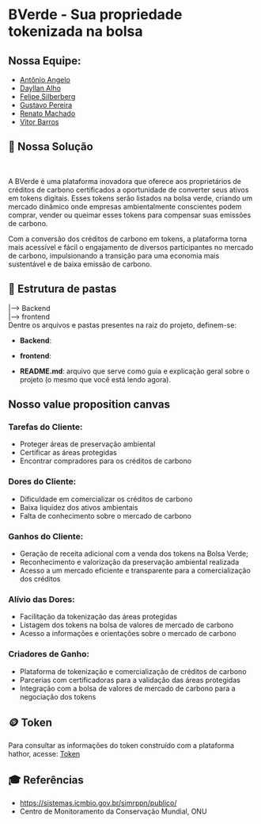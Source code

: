 # BVerde - Sua propriedade tokenizada na bolsa

## Nossa Equipe:

- <a href="https://www.linkedin.com/in/antonio-angelo-teixeira-a70b781a7/">Antônio Angelo</a>
- <a href="https://www.linkedin.com/in/dayllan-alho/"> Dayllan Alho</a>
- <a href="https://www.linkedin.com/in/felipesilberberg/">Felipe Silberberg</a>
- <a href="https://www.linkedin.com/in/gustavo-pereira1/">Gustavo Pereira</a>
- <a href="https://www.linkedin.com/in/renatosilvamachado/">Renato Machado</a>
- <a href="https://www.linkedin.com/in/vitoraugustobarros/">Vitor Barros</a> 


## 📝 Nossa Solução
<br>

A BVerde é uma plataforma inovadora que oferece aos proprietários de créditos de carbono certificados a oportunidade de converter seus ativos em tokens digitais. Esses tokens serão listados na bolsa verde, criando um mercado dinâmico onde empresas ambientalmente conscientes podem comprar, vender ou queimar esses tokens para compensar suas emissões de carbono.<br>

Com a conversão dos créditos de carbono em tokens, a plataforma torna mais acessível e fácil o engajamento de diversos participantes no mercado de carbono, impulsionando a transição para uma economia mais sustentável e de baixa emissão de carbono.
## 📁 Estrutura de pastas

|--> Backend<br>
|--> frontend<br>
Dentre os arquivos e pastas presentes na raiz do projeto, definem-se:

- <b>Backend</b>: 

- <b>frontend</b>: 

- <b>README.md</b>: arquivo que serve como guia e explicação geral sobre o projeto (o mesmo que você está lendo agora).

## <b>Nosso value proposition canvas</b>

### <b>Tarefas do Cliente:</b>
- Proteger áreas de preservação ambiental
- Certificar as áreas protegidas
- Encontrar compradores para os créditos de carbono

### <b>Dores do Cliente:</b>
- Dificuldade em comercializar os créditos de carbono
- Baixa liquidez dos ativos ambientais 
- Falta de conhecimento sobre o mercado de carbono

### <b>Ganhos do Cliente: </b>
- Geração de receita adicional com a venda dos tokens na Bolsa Verde;
- Reconhecimento e valorização da preservação ambiental realizada
- Acesso a um mercado eficiente e transparente para a comercialização dos créditos

### <b>Alívio das Dores:</b>
- Facilitação da tokenização das áreas protegidas
- Listagem dos tokens na bolsa de valores de mercado de carbono
- Acesso a informações e orientações sobre o mercado de carbono

### <b>Criadores de Ganho:</b>
- Plataforma de tokenização e comercialização de créditos de carbono
- Parcerias com certificadoras para a validação das áreas protegidas
- Integração com a bolsa de valores de mercado de carbono para a negociação dos tokens
## 🪙 Token

Para consultar as informações do token construído com a plataforma hathor, acesse:
<a href="https://github.com/Lederback/BVerde/tree/main/Backend">Token</a> 

## 🎓 Referências
- https://sistemas.icmbio.gov.br/simrppn/publico/
- Centro de Monitoramento da Conservação Mundial, ONU
